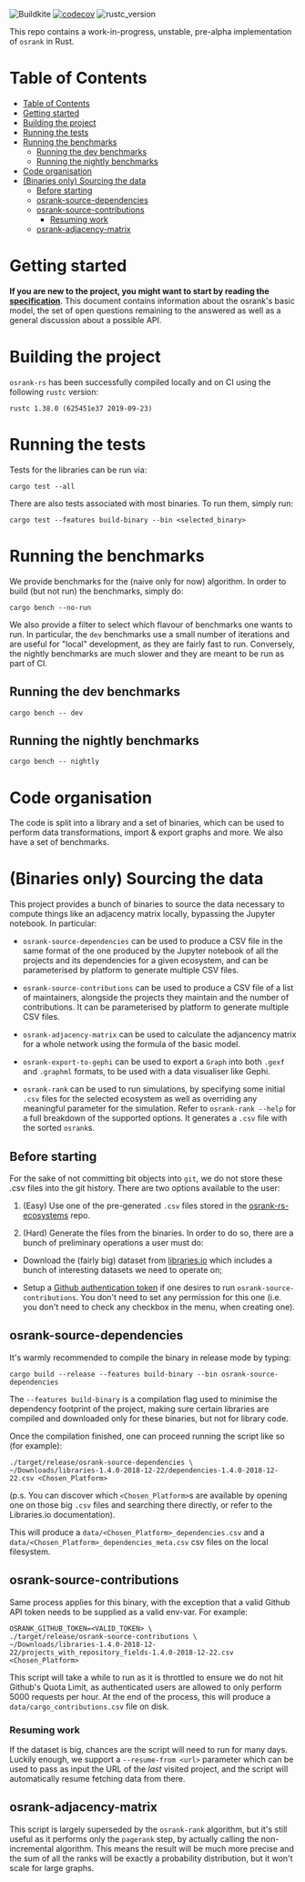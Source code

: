 
![Buildkite](https://badge.buildkite.com/0342a83f273c9ff90762c676def36d4f987f62483d7ae1b333.svg)
[![codecov](https://codecov.io/gh/oscoin/osrank-rs/branch/master/graph/badge.svg)](https://codecov.io/gh/oscoin/osrank-rs)
![rustc_version](https://img.shields.io/badge/rustc-1.38.0-orange)

This repo contains a work-in-progress, unstable, pre-alpha implementation 
of `osrank` in Rust.

Table of Contents
=================

   * [Table of Contents](#table-of-contents)
   * [Getting started](#getting-started)
   * [Building the project](#building-the-project)
   * [Running the tests](#running-the-tests)
   * [Running the benchmarks](#running-the-benchmarks)
      * [Running the dev benchmarks](#running-the-dev-benchmarks)
      * [Running the nightly benchmarks](#running-the-nightly-benchmarks)
   * [Code organisation](#code-organisation)
   * [(Binaries only) Sourcing the data](#binaries-only-sourcing-the-data)
      * [Before starting](#before-starting)
      * [osrank-source-dependencies](#osrank-source-dependencies)
      * [osrank-source-contributions](#osrank-source-contributions)
         * [Resuming work](#resuming-work)
      * [osrank-adjacency-matrix](#osrank-adjacency-matrix)

# Getting started

**If you are new to the project, you might want to start by reading the 
[specification](https://github.com/oscoin/docs/raw/master/osrank/spec/osrank_spec.pdf)**.
This document contains information about the osrank's basic model, the set of
open questions remaining to the answered as well as a general discussion
about a possible API.

# Building the project

`osrank-rs` has been successfully compiled locally and on CI using the following
`rustc` version:

```
rustc 1.38.0 (625451e37 2019-09-23)
```

# Running the tests

Tests for the libraries can be run via:

```
cargo test --all
```

There are also tests associated with most binaries. To run them, simply run:

```
cargo test --features build-binary --bin <selected_binary>
```

# Running the benchmarks

We provide benchmarks for the (naive only for now) algorithm. In order to build
(but not run) the benchmarks, simply do:

```
cargo bench --no-run
```

We also provide a filter to select which flavour of benchmarks one wants to run.
In particular, the `dev` benchmarks use a small number of iterations and are
useful for "local" development, as they are fairly fast to run. Conversely,
the nightly benchmarks are much slower and they are meant to be run as part of
CI.

## Running the dev benchmarks

```
cargo bench -- dev
```

## Running the nightly benchmarks

```
cargo bench -- nightly
```

# Code organisation

The code is split into a library and a set of binaries, which can be used to
perform data transformations, import & export graphs and more. We also have
a set of benchmarks.

# (Binaries only) Sourcing the data

This project provides a bunch of binaries to source the data necessary to
compute things like an adjacency matrix locally, bypassing the Jupyter notebook.
In particular:

* `osrank-source-dependencies` can be used to produce a CSV file in the same
  format of the one produced by the Jupyter notebook of all the projects and
  its dependencies for a given ecosystem, and can be parameterised by platform
  to generate multiple CSV files.

* `osrank-source-contributions` can be used to produce a CSV file of a list of
  maintainers, alongside the projects they maintain and the number of
  contributions. It can be parameterised by platform to generate multiple CSV
  files.

* `osrank-adjacency-matrix` can be used to calculate the adjancency matrix
  for a whole network using the formula of the basic model.

* `osrank-export-to-gephi` can be used to export a `Graph` into both `.gexf`
  and `.graphml` formats, to be used with a data visualiser like Gephi.

* `osrank-rank` can be used to run simulations, by specifying some initial
  `.csv` files for the selected ecosystem as well as overriding any meaningful
  parameter for the simulation. Refer to `osrank-rank --help` for a full
  breakdown of the supported options. It generates a `.csv` file with the
  sorted `osrank`s.

## Before starting

For the sake of not committing bit objects into `git`, we do not store these
.csv files into the git history. There are two options available to the user:

1. (Easy) Use one of the pre-generated `.csv` files stored in the
   [osrank-rs-ecosystems](https://github.com/oscoin/osrank-rs-ecosystems) repo.

2. (Hard) Generate the files from the binaries. In order to do so, there are a bunch 
   of preliminary operations a user must do:

* Download the (fairly big) dataset from [libraries.io](https://zenodo.org/record/2536573#.XR7_7ZMzZTY) which includes a
  bunch of interesting datasets we need to operate on;

* Setup a [Github authentication token](https://help.github.com/en/articles/creating-a-personal-access-token-for-the-command-line) if one desires to run
  `osrank-source-contributions`. You don't need to set any permission for this one
  (i.e. you don't need to check any checkbox in the menu, when creating one).

## osrank-source-dependencies

It's warmly recommended to compile the binary in release mode by typing:

```
cargo build --release --features build-binary --bin osrank-source-dependencies
```

The `--features build-binary` is a compilation flag used to minimise the dependency
footprint of the project, making sure certain libraries are compiled and
downloaded only for these binaries, but not for library code.

Once the compilation finished, one can proceed running the script like so
(for example):

```
./target/release/osrank-source-dependencies \
~/Downloads/libraries-1.4.0-2018-12-22/dependencies-1.4.0-2018-12-22.csv <Chosen_Platform>
```

(p.s. You can discover which `<Chosen_Platform>`s are available by opening one
on those big `.csv` files and searching there directly, or refer to the Libraries.io
documentation).

This will produce a `data/<Chosen_Platform>_dependencies.csv` and a 
`data/<Chosen_Platform>_dependencies_meta.csv` csv files on the local filesystem.

## osrank-source-contributions

Same process applies for this binary, with the exception that a valid Github
API token needs to be supplied as a valid env-var. For example:

```
OSRANK_GITHUB_TOKEN=<VALID_TOKEN> \
./target/release/osrank-source-contributions \
~/Downloads/libraries-1.4.0-2018-12-22/projects_with_repository_fields-1.4.0-2018-12-22.csv <Chosen_Platform>
```

This script will take a while to run as it is throttled to ensure we do not
hit Github's Quota Limit, as authenticated users are allowed to only perform
5000 requests per hour. At the end of the process, this will produce a 
`data/cargo_contributions.csv` file on disk.

### Resuming work

If the dataset is big, chances are the script will need to run for many days.
Luckily enough, we support a `--resume-from <url>` parameter which can be used
to pass as input the URL of the *last* visited project, and the script will
automatically resume fetching data from there.

## osrank-adjacency-matrix

This script is largely superseded by the `osrank-rank` algorithm, but it's
still useful as it performs only the `pagerank` step, by actually calling the
non-incremental algorithm. This means the result will be much more precise and
the sum of all the ranks will be exactly a probability distribution, but it 
won't scale for large graphs.
